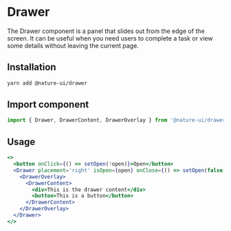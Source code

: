# Drawer

The Drawer component is a panel that slides out from the edge of the screen. It
can be useful when you need users to complete a task or view some details
without leaving the current page.

## Installation

```sh
yarn add @nature-ui/drawer
```

## Import component

```jsx
import { Drawer, DrawerContent, DrawerOverlay } from '@nature-ui/drawer';
```

## Usage

```jsx
<>
  <button onClick={() => setOpen(!open)}>Open</button>
  <Drawer placement='right' isOpen={open} onClose={() => setOpen(false)}>
    <DrawerOverlay>
      <DrawerContent>
        <div>This is the drawer content</div>
        <button>This is a button</button>
      </DrawerContent>
    </DrawerOverlay>
  </Drawer>
</>
```
